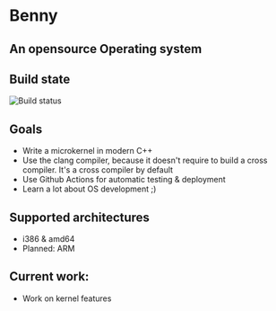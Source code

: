 # Benny
## An opensource Operating system

## Build state
![Build status](https://github.com/feliwir/benny/workflows/Build%20iso/badge.svg?branch=master)

## Goals
- Write a microkernel in modern C++
- Use the clang compiler, because it doesn't require to build a cross compiler. It's a cross compiler by default
- Use Github Actions for automatic testing & deployment
- Learn a lot about OS development ;)

## Supported architectures
- i386 & amd64
- Planned: ARM

## Current work:
- Work on kernel features
